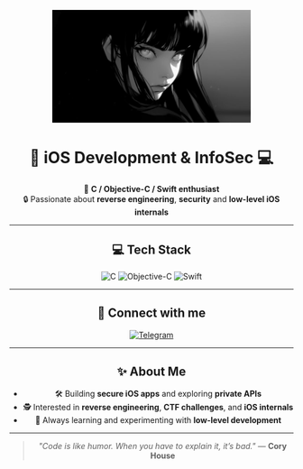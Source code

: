 <p align="center">
  <img src="https://github.com/andrd3v/andrd3v/blob/main/1.jpg" 
       alt="Banner" 
       style="width:70%; object-fit:cover; height:200px; object-position:center;">
</p>



<div align="center">
  
# 📲 iOS Development & InfoSec 💻
  
💙 **C / Objective-C / Swift enthusiast**  
🔒 Passionate about **reverse engineering**, **security** and **low-level iOS internals**
  
---

## 💻 Tech Stack
![C](https://img.shields.io/badge/C-00599C?style=for-the-badge&logo=c&logoColor=white)
![Objective-C](https://img.shields.io/badge/Objective--C-3A95E3?style=for-the-badge&logo=apple&logoColor=white)
![Swift](https://img.shields.io/badge/Swift-FA7343?style=for-the-badge&logo=swift&logoColor=white)

---

## 📡 Connect with me
[![Telegram](https://img.shields.io/badge/Telegram-@andrdevv-0088CC?style=for-the-badge&logo=telegram&logoColor=white)](https://t.me/andrd3v)

---

## ✨ About Me
- 🛠 Building **secure iOS apps** and exploring **private APIs**
- 🕵️ Interested in **reverse engineering**, **CTF challenges**, and **iOS internals**
- 🧠 Always learning and experimenting with **low-level development**

---

> _"Code is like humor. When you have to explain it, it’s bad."_ — **Cory House**

</div>
